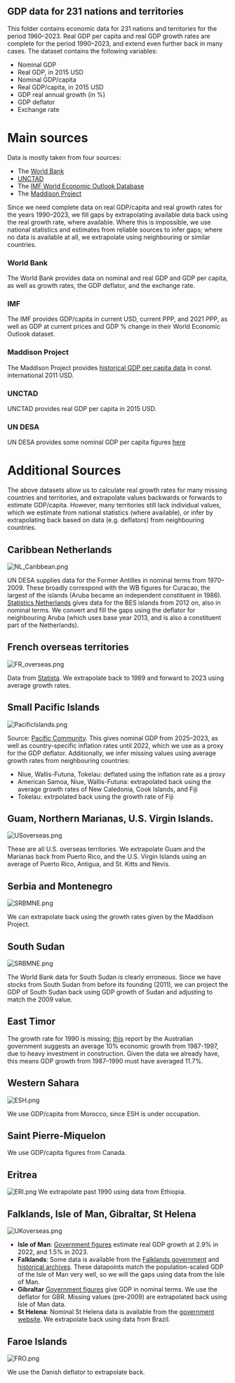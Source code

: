 GDP data for 231 nations and territories
---
This folder contains economic data for 231 nations and territories for the period 1960–2023. Real GDP per capita and 
real GDP growth rates are complete for the period 1990–2023, and extend even further back in many cases. The dataset
contains the following variables:

- Nominal GDP
- Real GDP, in 2015 USD
- Nominal GDP/capita
- Real GDP/capita, in 2015 USD
- GDP real annual growth (in %)
- GDP deflator
- Exchange rate

# Main sources
Data is mostly taken from four sources:

- The [World Bank](https://data.worldbank.org)
- [UNCTAD](https://unctadstat.unctad.org/datacentre/dataviewer/US.GDPTotal)
- The [IMF World Economic Outlook Database](https://www.imf.org/en/Publications/WEO/weo-database/2024/October)
- The [Maddison Project](https://www.rug.nl/ggdc/historicaldevelopment/maddison/releases/maddison-project-database-2023)

Since we need complete data on real GDP/capita and real growth rates for the years 1990–2023, we fill gaps by 
extrapolating available data back using the real growth rate, where available. Where this is impossible, we use national 
statistics and estimates from reliable sources to infer gaps; where no data is available at all, we extrapolate using 
neighbouring or similar countries.

### World Bank
The World Bank provides data on nominal and real GDP and GDP per capita, as well as
growth rates, the GDP deflator, and the exchange rate.

### IMF
The IMF provides GDP/capita in current USD, current PPP, and 2021 PPP, as well as GDP at current prices
and GDP % change in their World Economic Outlook dataset.

### Maddison Project
The Maddison Project provides [historical GDP per capita data](https://www.rug.nl/ggdc/historicaldevelopment/maddison/releases/maddison-project-database-2023.)
in const. international 2011 USD.

### UNCTAD
UNCTAD provides real GDP per capita in 2015 USD.

### UN DESA
UN DESA provides some nominal GDP per capita figures [here](https://data.un.org/Data.aspx?d=SNAAMA&f=grID:101;currID:USD;pcFlag:1&c=2,3,5,6&s=_crEngNameOrderBy:asc,yr:desc&v=1)

# Additional Sources
The above datasets allow us to calculate real growth rates for many missing countries and 
territories, and extrapolate values backwards or forwards to estimate GDP/capita. However, many territories
still lack individual values, which we estimate from national statistics (where available), or infer by 
extrapolating back based on data (e.g. deflators) from neighbouring countries.

## Caribbean Netherlands

![NL_Caribbean.png](../../Images/SI/GDP_data/NL_Caribbean.png)

UN DESA supplies data for the Former Antilles in nominal terms from 1970–2009. These broadly correspond with the WB 
figures for Curacao, the largest of the islands (Aruba became an independent constituent in 1986). 
[Statistics Netherlands](https://www.cbs.nl/en-gb/figures/detail/85251ENG) gives data for the BES 
islands from 2012 on, also in nominal terms. We convert and fill the gaps using the deflator for 
neighbouring Aruba (which uses base year 2013, and is also a constituent part of the Netherlands).

## French overseas territories
![FR_overseas.png](../../Images/SI/GDP_data/FR_overseas.png)

Data from [Statista](https://www.statista.com/statistics/1075036/gdp-french-overseas-regions/). 
We extrapolate back to 1989 and forward to 2023 using average growth rates.

## Small Pacific Islands

![PacificIslands.png](../../Images/SI/GDP_data/Pacific_Islands.png)

Source: [Pacific Community](https://sdd.spc.int/dataset/df_national_accounts). This gives nominal GDP from 2025–2023, 
as well as country-specific inflation rates until 2022, which we use as a proxy for the GDP deflator. Additionally, we 
infer missing values using average growth rates from neighbouring countries:
- Niue, Wallis-Futuna, Tokelau: deflated using the inflation rate as a proxy
- American Samoa, Niue, Wallis-Futuna: extrapolated back using the average growth rates of New Caledonia, 
Cook Islands, and Fiji
- Tokelau: extrpolated back using the growth rate of Fiji

## Guam, Northern Marianas, U.S. Virgin Islands.

![USoverseas.png](../../Images/SI/GDP_data/US_overseas_territories.png)

These are all U.S. overseas territories. 
We extrapolate Guam and the Marianas back from Puerto Rico, and the U.S. Virgin Islands 
using an average of Puerto Rico, Antigua, and St. Kitts and Nevis.

## Serbia and Montenegro

![SRBMNE.png](../../Images/SI/GDP_data/SRB_MNE.png)

We can extrapolate back using the growth rates given by the Maddison Project.

## South Sudan

![SRBMNE.png](../../Images/SI/GDP_data/SSD.png)

The World Bank data for South Sudan is clearly erroneous. 
Since we have stocks from South Sudan from before its founding (2011), 
we can project the GDP of South Sudan back using GDP growth of Sudan 
and adjusting to match the 2009 value.

## East Timor
The growth rate for 1990 is missing; 
[this](https://www.aph.gov.au/~/media/wopapub/senate/committee/fadt_ctte/completed_inquiries/1999_02/east_timor/report/c02_pdf.ashx#:~:text=In%20spite%20of%20the%20economic%20crisis%2C%20the,compared%20to%20the%20national%20figure%20of%206.8%.)
report by the Australian government suggests an average 10% economic growth from 1987-1997, 
due to heavy investment in construction. Given the data we already have, this means GDP 
growth from 1987–1990 must have averaged 11.7%.

## Western Sahara

![ESH.png](../../Images/SI/GDP_data/ESH.png)

We use GDP/capita from Morocco, since ESH is under occupation.

## Saint Pierre-Miquelon
We use GDP/capita figures from Canada.

## Eritrea
![ERI.png](../../Images/SI/GDP_data/ERI.png)
We extrapolate past 1990 using data from Ethiopia.

## Falklands, Isle of Man, Gibraltar, St Helena

![UKoverseas.png](../../Images/SI/GDP_data/UK_overseas.png)

- **Isle of Man**: [Government figures](https://www.gov.im/media/1386794/moodys-isle-of-man-credit-rating-report-december-2024.pdf) 
estimate real GDP growth at 2.9% in 2022, and 1.5% in 2023.
- **Falklands**: Some data is available from the [Falklands government](https://www.falklands.gov.fk/policy/statistics/national-accounts) 
and [historical archives](https://www.nationalarchives.gov.fk/jdownloads/Trade%20and%20Industry/R-TRA-ECO-2-2.%20Economy%20of%20the%20Falkland%20Islands.pdf). 
These datapoints match the population-scaled GDP of the Isle of Man very well, so we will the gaps using data from the Isle of Man.
- **Gibraltar** [Government figures](https://www.gibraltar.gov.gi/uploads/statistics/2024/National%20Income/2024.01.02%20Revised%202024.07.01%20National%20Income%20for%20Website%20BB24.png) 
give GDP in nominal terms. We use the deflator for GBR. Missing values (pre-2009) are extrapolated back using Isle of Man data.
- **St Helena**: Nominal St Helena data is available from the [government website](https://www.sainthelena.gov.sh/st-helena/statistics/st-helena-in-figures/economy/#gdp). 
We extrapolate back using data from Brazil.

## Faroe Islands

![FRO.png](../../Images/SI/GDP_data/FRO.png)

We use the Danish deflator to extrapolate back.


